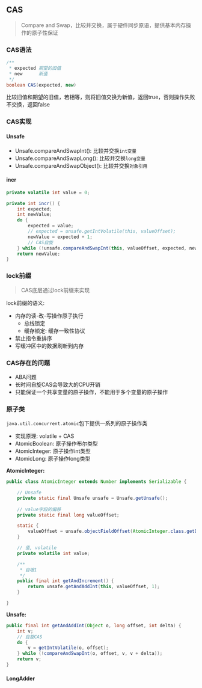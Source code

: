 ## CAS

> Compare and Swap，比较并交换，属于硬件同步原语，提供基本内存操作的原子性保证

### CAS语法

```java
/**
 * expected 期望的旧值
 * new      新值
 */
boolean CAS(expected, new)
```

比较旧值和期望的旧值，若相等，则将旧值交换为新值，返回true，否则操作失败不交换，返回false

### CAS实现

#### Unsafe

* Unsafe.compareAndSwapInt(): 比较并交换`int变量`
* Unsafe.compareAndSwapLong(): 比较并交换`long变量`
* Unsafe.compareAndSwapObject(): 比较并交换`对象引用`

#### incr

```java
private volatile int value = 0;

private int incr() {
    int expected;
    int newValue;
    do {
        expected = value;
        // expected = unsafe.getIntVolatile(this, valueOffset);
        newValue = expected + 1;
        // CAS自旋
    } while (!unsafe.compareAndSwapInt(this, valueOffset, expected, newValue));
    return newValue;
}
```

### lock前缀

> CAS底层通过lock前缀来实现

lock前缀的语义:

* 内存的读-改-写操作原子执行
    * 总线锁定
    * 缓存锁定: 缓存一致性协议
* 禁止指令重排序
* 写缓冲区中的数据刷新到内存

### CAS存在的问题

* ABA问题
* 长时间自旋CAS会导致大的CPU开销
* 只能保证一个共享变量的原子操作，不能用于多个变量的原子操作

### 原子类

`java.util.concurrent.atomic`包下提供一系列的原子操作类

* 实现原理: volatile + CAS
* AtomicBoolean: 原子操作布尔类型
* AtomicInteger: 原子操作int类型
* AtomicLong: 原子操作long类型

**AtomicInteger:**

```java
public class AtomicInteger extends Number implements Serializable {

    // Unsafe
    private static final Unsafe unsafe = Unsafe.getUnsafe();
    
    // value字段的偏移
    private static final long valueOffset;

    static {
        valueOffset = unsafe.objectFieldOffset(AtomicInteger.class.getDeclaredField("value"));
    }

    // 值, volatile
    private volatile int value;

    /**
     * 自增1
     */
    public final int getAndIncrement() {
        return unsafe.getAndAddInt(this, valueOffset, 1);
    }

}
```

**Unsafe:**

```java
public final int getAndAddInt(Object o, long offset, int delta) {
    int v;
    // 自旋CAS
    do {
        v = getIntVolatile(o, offset);
    } while (!compareAndSwapInt(o, offset, v, v + delta));
    return v;
}
```

#### LongAdder
